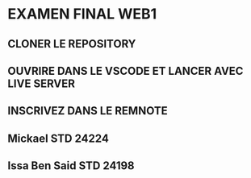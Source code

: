 # EXAMEN FINAL WEB1

## CLONER LE REPOSITORY 
## OUVRIRE DANS LE VSCODE ET LANCER AVEC LIVE SERVER
## INSCRIVEZ DANS LE REMNOTE
## Mickael STD 24224
## Issa Ben Said STD 24198
